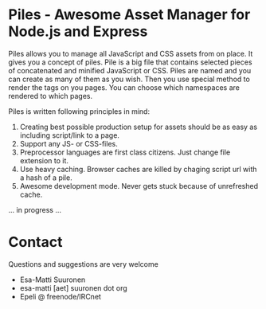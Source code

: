 # Piles - Awesome Asset Manager for Node.js and Express

Piles allows you to manage all JavaScript and CSS assets from on place. It gives you a concept of piles. Pile is
a big file that contains selected pieces of concatenated and minified JavaScript or CSS. Piles are named and you 
can create as many of them as you wish. Then you use special method to render the tags on you pages. You can choose 
which namespaces are rendered to which pages.

Piles is written following principles in mind:

  1. Creating best possible production setup for assets should be as easy as including script/link to a page.
  1. Support any JS- or CSS-files.
  1. Preprocessor languages are first class citizens. Just change file extension to it.
  1. Use heavy caching. Browser caches are killed by chaging script url with a hash of a pile.
  1. Awesome development mode. Never gets stuck because of unrefreshed cache. 
  
  
... in progress ...



# Contact

Questions and suggestions are very welcome

- Esa-Matti Suuronen
- esa-matti [aet] suuronen dot org
- Epeli @ freenode/IRCnet



[Express]: http://expressjs.com/
[Node.js]: http://nodejs.org/
[Zappa]: https://github.com/mauricemach/zappa
[Uglifyjs]: https://github.com/mishoo/UglifyJS
[example]: https://github.com/epeli/reallyexpress/tree/master/examples/simple
